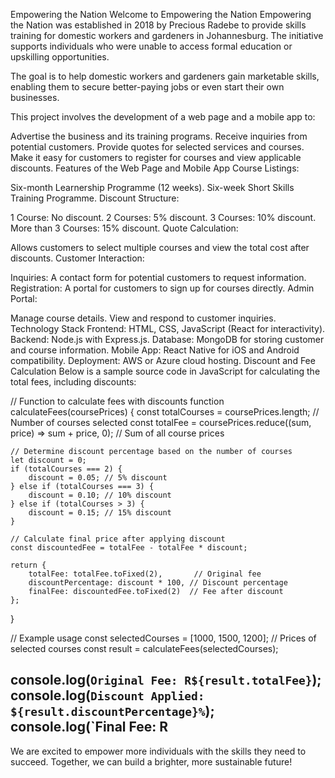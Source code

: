Empowering the Nation
Welcome to Empowering the Nation
Empowering the Nation was established in 2018 by Precious Radebe to provide skills training for domestic workers and gardeners in Johannesburg. The initiative supports individuals who were unable to access formal education or upskilling opportunities.

The goal is to help domestic workers and gardeners gain marketable skills, enabling them to secure better-paying jobs or even start their own businesses.

This project involves the development of a web page and a mobile app to:

Advertise the business and its training programs.
Receive inquiries from potential customers.
Provide quotes for selected services and courses.
Make it easy for customers to register for courses and view applicable discounts.
Features of the Web Page and Mobile App
Course Listings:

Six-month Learnership Programme (12 weeks).
Six-week Short Skills Training Programme.
Discount Structure:

1 Course: No discount.
2 Courses: 5% discount.
3 Courses: 10% discount.
More than 3 Courses: 15% discount.
Quote Calculation:

Allows customers to select multiple courses and view the total cost after discounts.
Customer Interaction:

Inquiries: A contact form for potential customers to request information.
Registration: A portal for customers to sign up for courses directly.
Admin Portal:

Manage course details.
View and respond to customer inquiries.
Technology Stack
Frontend: HTML, CSS, JavaScript (React for interactivity).
Backend: Node.js with Express.js.
Database: MongoDB for storing customer and course information.
Mobile App: React Native for iOS and Android compatibility.
Deployment: AWS or Azure cloud hosting.
Discount and Fee Calculation
Below is a sample source code in JavaScript for calculating the total fees, including discounts:

// Function to calculate fees with discounts
function calculateFees(coursePrices) {
    const totalCourses = coursePrices.length; // Number of courses selected
    const totalFee = coursePrices.reduce((sum, price) => sum + price, 0); // Sum of all course prices

    // Determine discount percentage based on the number of courses
    let discount = 0;
    if (totalCourses === 2) {
        discount = 0.05; // 5% discount
    } else if (totalCourses === 3) {
        discount = 0.10; // 10% discount
    } else if (totalCourses > 3) {
        discount = 0.15; // 15% discount
    }

    // Calculate final price after applying discount
    const discountedFee = totalFee - totalFee * discount;

    return {
        totalFee: totalFee.toFixed(2),       // Original fee
        discountPercentage: discount * 100, // Discount percentage
        finalFee: discountedFee.toFixed(2)  // Fee after discount
    };
}

// Example usage
const selectedCourses = [1000, 1500, 1200]; // Prices of selected courses
const result = calculateFees(selectedCourses);

console.log(`Original Fee: R${result.totalFee}`);
console.log(`Discount Applied: ${result.discountPercentage}%`);
console.log(`Final Fee: R
---

We are excited to empower more individuals with the skills they need to succeed. Together, we can build a brighter, more sustainable future!  
